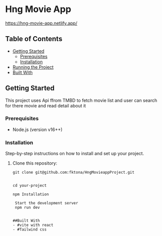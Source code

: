 # Hng Movie App
https://hng-movie-app.netlify.app/

## Table of Contents

- [Getting Started](#getting-started)
  - [Prerequisites](#prerequisites)
  - [Installation](#installation)
- [Running the Project](#running-the-project)
- [Built With](#built-with)


## Getting Started

This project uses Api ffrom TMBD to fetch movie list and user can search for there movie and read detail about it 

### Prerequisites

- Node.js (version v16++)

### Installation

Step-by-step instructions on how to install and set up your project.

1. Clone this repository:

   ```shell
   git clone git@github.com:fktona/HngMovieappProject.git
   
   
   cd your-project
   
   npm Installation
   
    Start the development server
    npm run dev


   ##Built With
   - #vite with react 
   - #Tailwind css